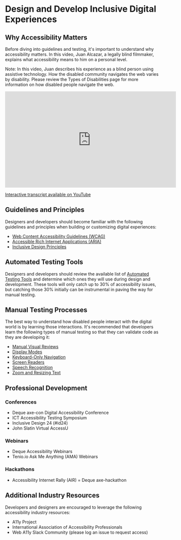 # Design and Develop Inclusive Digital Experiences

## Why Accessibility Matters

Before diving into guidelines and testing, it's important to understand why accessibility matters. In this video, Juan Alcazar, a legally blind filmmaker, explains what accessibility means to him on a personal level.

Note: In this video, Juan describes his experience as a blind person using assistive technology. How the disabled community navigates the web varies by disability. Please review the Types of Disabilities page for more information on how disabled people navigate the web.

<iframe width="560" height="315" src="https://www.youtube.com/embed/MCgKqwNVxN0" title="YouTube video player" frameborder="0" allow="accelerometer; autoplay; clipboard-write; encrypted-media; gyroscope; picture-in-picture" allowfullscreen></iframe>

[Interactive transcript available on YouTube](https://youtu.be/MCgKqwNVxN0)

## Guidelines and Principles

Designers and developers should become familiar with the following guidelines and principles when building or customizing digital experiences:

- [Web Content Accessibility Guidelines (WCAG)](https://kristinaengland.github.io/inclusive-by-design/how/design-and-develop-inclusive-experiences/wcag)
- [Accessible Rich Internet Applications (ARIA)](https://kristinaengland.github.io/inclusive-by-design/how/design-and-develop-inclusive-experiences/aria)
- [Inclusive Design Principles](https://kristinaengland.github.io/inclusive-by-design/how/design-and-develop-inclusive-experiences/inclusive-design-principles)

## Automated Testing Tools

Designers and developers should review the available list of [Automated Testing Tools](https://kristinaengland.github.io/inclusive-by-design/how/design-and-develop-inclusive-experiences/automated-testing-tools) and determine which ones they will use during design and development. These tools will only catch up to 30% of accessibility issues, but catching those 30% initially can be instrumental in paving the way for manual testing.

## Manual Testing Processes

The best way to understand how disabled people interact with the digital world is by learning those interactions. It's recommended that developers learn the following types of manual testing so that they can validate code as they are developing it:

- [Manual Visual Reviews](https://kristinaengland.github.io/inclusive-by-design/how/design-and-develop-inclusive-experiences/manual-visual-reviews)
- [Display Modes](https://kristinaengland.github.io/inclusive-by-design/how/design-and-develop-inclusive-experiences/display-mode-testing)
- [Keyboard-Only Navigation](https://kristinaengland.github.io/inclusive-by-design/how/design-and-develop-inclusive-experiences/keyboard-only-testing)
- [Screen Readers](https://kristinaengland.github.io/inclusive-by-design/how/design-and-develop-inclusive-experiences/screen-reader-testing)
- [Speech Recognition](https://kristinaengland.github.io/inclusive-by-design/how/design-and-develop-inclusive-experiences/speech-recognition)
- [Zoom and Resizing Text](https://kristinaengland.github.io/inclusive-by-design/how/design-and-develop-inclusive-experiences/zoom-and-resizing)

## Professional Development

### Conferences
- Deque axe-con Digital Accessibility Conference
- ICT Accessibility Testing Symposium
- Inclusive Design 24 (#id24)
- John Slatin Virtual AccessU

### Webinars
- Deque Accessibility Webinars
- Tenio.io Ask Me Anything (AMA) Webinars

### Hackathons
- Accessibility Internet Rally (AIR)
= Deque axe-hackathon

## Additional Industry Resources

Developers and designers are encouraged to leverage the following accessibility industry resources:

- A11y Project
- International Association of Accessibility Professionals
- Web A11y Slack Community (please log an issue to request access)
